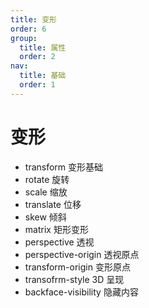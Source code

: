 ```yaml
---
title: 变形
order: 6
group:
  title: 属性
  order: 2
nav:
  title: 基础
  order: 1
---
```


# 变形

- transform 变形基础
- rotate 旋转
- scale 缩放
- translate 位移
- skew 倾斜
- matrix 矩形变形
- perspective 透视
- perspective-origin 透视原点
- transform-origin 变形原点
- transofrm-style 3D 呈现
- backface-visibility 隐藏内容
